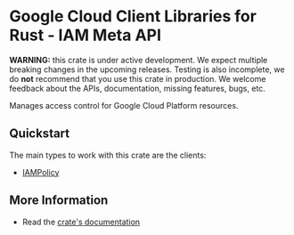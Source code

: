 # Google Cloud Client Libraries for Rust - IAM Meta API

<!-- Code generated by sidekick. DO NOT EDIT. -->

**WARNING:** this crate is under active development. We expect multiple breaking
changes in the upcoming releases. Testing is also incomplete, we do **not**
recommend that you use this crate in production. We welcome feedback about the
APIs, documentation, missing features, bugs, etc.

Manages access control for Google Cloud Platform resources.

## Quickstart

The main types to work with this crate are the clients:

* [IAMPolicy](https://docs.rs/gcp-sdk-iam-v1/latest/gcp_sdk_iam_v1/client/struct.IAMPolicy.html)

## More Information

* Read the [crate's documentation](https://docs.rs/gcp-sdk-iam-v1/latest/gcp-sdk-iam-v1)
